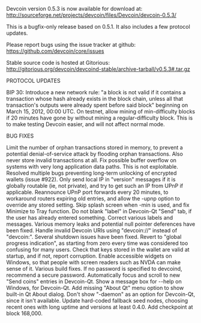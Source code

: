 Devcoin version 0.5.3 is now available for download at:
http://sourceforge.net/projects/devcoin/files/Devcoin/devcoin-0.5.3/

This is a bugfix-only release based on 0.5.1.
It also includes a few protocol updates.

Please report bugs using the issue tracker at github:
https://github.com/devcoin/core/issues

Stable source code is hosted at Gitorious:
http://gitorious.org/devcoin/devcoind-stable/archive-tarball/v0.5.3#.tar.gz

PROTOCOL UPDATES

BIP 30: Introduce a new network rule: "a block is not valid if it contains a transaction whose hash already exists in the block chain, unless all that transaction's outputs were already spent before said block" beginning on March 15, 2012, 00:00 UTC.
On testnet, allow mining of min-difficulty blocks if 20 minutes have gone by without mining a regular-difficulty block. This is to make testing Devcoin easier, and will not affect normal mode.

BUG FIXES

Limit the number of orphan transactions stored in memory, to prevent a potential denial-of-service attack by flooding orphan transactions. Also never store invalid transactions at all.
Fix possible buffer overflow on systems with very long application data paths. This is not exploitable.
Resolved multiple bugs preventing long-term unlocking of encrypted wallets
(issue #922).
Only send local IP in "version" messages if it is globally routable (ie, not private), and try to get such an IP from UPnP if applicable.
Reannounce UPnP port forwards every 20 minutes, to workaround routers expiring old entries, and allow the -upnp option to override any stored setting.
Skip splash screen when -min is used, and fix Minimize to Tray function.
Do not blank "label" in Devcoin-Qt "Send" tab, if the user has already entered something.
Correct various labels and messages.
Various memory leaks and potential null pointer deferences have been fixed.
Handle invalid Devcoin URIs using "devcoin://" instead of "devcoin:".
Several shutdown issues have been fixed.
Revert to "global progress indication", as starting from zero every time was considered too confusing for many users.
Check that keys stored in the wallet are valid at startup, and if not, report corruption.
Enable accessible widgets on Windows, so that people with screen readers such as NVDA can make sense of it.
Various build fixes.
If no password is specified to devcoind, recommend a secure password.
Automatically focus and scroll to new "Send coins" entries in Devcoin-Qt.
Show a message box for --help on Windows, for Devcoin-Qt.
Add missing "About Qt" menu option to show built-in Qt About dialog.
Don't show "-daemon" as an option for Devcoin-Qt, since it isn't available.
Update hard-coded fallback seed nodes, choosing recent ones with long uptime and versions at least 0.4.0.
Add checkpoint at block 168,000.
